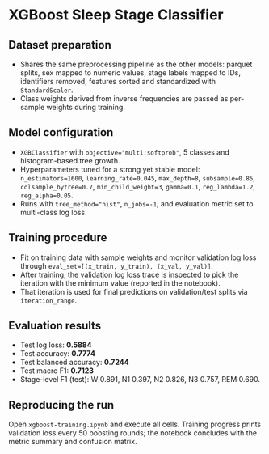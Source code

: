 # XGBoost Sleep Stage Classifier

## Dataset preparation
- Shares the same preprocessing pipeline as the other models: parquet splits, sex mapped to numeric values, stage labels mapped to IDs, identifiers removed, features sorted and standardized with `StandardScaler`.
- Class weights derived from inverse frequencies are passed as per-sample weights during training.

## Model configuration
- `XGBClassifier` with `objective="multi:softprob"`, 5 classes and histogram-based tree growth.
- Hyperparameters tuned for a strong yet stable model: `n_estimators=1600`, `learning_rate=0.045`, `max_depth=8`, `subsample=0.85`, `colsample_bytree=0.7`, `min_child_weight=3`, `gamma=0.1`, `reg_lambda=1.2`, `reg_alpha=0.05`.
- Runs with `tree_method="hist"`, `n_jobs=-1`, and evaluation metric set to multi-class log loss.

## Training procedure
- Fit on training data with sample weights and monitor validation log loss through `eval_set=[(x_train, y_train), (x_val, y_val)]`.
- After training, the validation log loss trace is inspected to pick the iteration with the minimum value (reported in the notebook).
- That iteration is used for final predictions on validation/test splits via `iteration_range`.

## Evaluation results
- Test log loss: **0.5884**
- Test accuracy: **0.7774**
- Test balanced accuracy: **0.7244**
- Test macro F1: **0.7123**
- Stage-level F1 (test): W 0.891, N1 0.397, N2 0.826, N3 0.757, REM 0.690.

## Reproducing the run
Open `xgboost-training.ipynb` and execute all cells. Training progress prints validation loss every 50 boosting rounds; the notebook concludes with the metric summary and confusion matrix.
